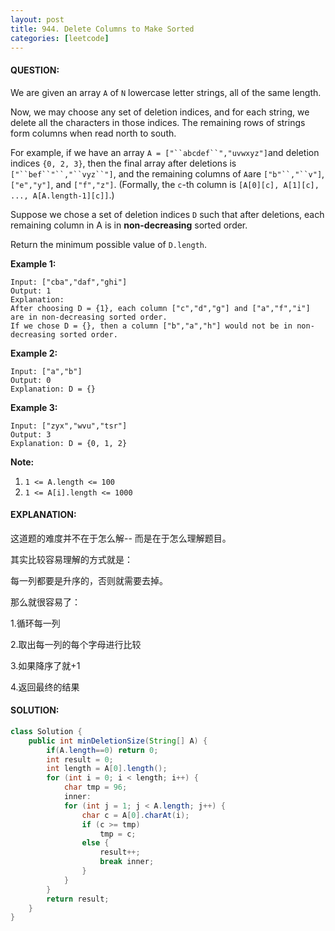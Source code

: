 ```yaml
---
layout: post
title: 944. Delete Columns to Make Sorted
categories: [leetcode]
---
```


#### QUESTION:

We are given an array `A` of `N` lowercase letter strings, all of the same length.

Now, we may choose any set of deletion indices, and for each string, we delete all the characters in those indices.  The remaining rows of strings form columns when read north to south.

For example, if we have an array `A = ["``abcdef``","uvwxyz"]`and deletion indices `{0, 2, 3}`, then the final array after deletions is `["``bef``"``,"``vyz``"]`, and the remaining columns of `A`are `["b"``,"``v"]`, `["e","y"]`, and `["f","z"]`.  (Formally, the `c`-th column is `[A[0][c], A[1][c], ..., A[A.length-1][c]]`.)

Suppose we chose a set of deletion indices `D` such that after deletions, each remaining column in A is in **non-decreasing** sorted order.

Return the minimum possible value of `D.length`.

**Example 1:**

```
Input: ["cba","daf","ghi"]
Output: 1
Explanation: 
After choosing D = {1}, each column ["c","d","g"] and ["a","f","i"] are in non-decreasing sorted order.
If we chose D = {}, then a column ["b","a","h"] would not be in non-decreasing sorted order.
```

**Example 2:**

```
Input: ["a","b"]
Output: 0
Explanation: D = {}
```

**Example 3:**

```
Input: ["zyx","wvu","tsr"]
Output: 3
Explanation: D = {0, 1, 2}
```

**Note:**

1. `1 <= A.length <= 100`
2. `1 <= A[i].length <= 1000`

#### EXPLANATION:

这道题的难度并不在于怎么解-- 而是在于怎么理解题目。

其实比较容易理解的方式就是：

每一列都要是升序的，否则就需要去掉。

那么就很容易了：

1.循环每一列

2.取出每一列的每个字母进行比较

3.如果降序了就+1

4.返回最终的结果

#### SOLUTION:

```java
class Solution {
    public int minDeletionSize(String[] A) {
        if(A.length==0) return 0;
        int result = 0;
        int length = A[0].length();
        for (int i = 0; i < length; i++) {
            char tmp = 96;
            inner:
            for (int j = 1; j < A.length; j++) {
                char c = A[0].charAt(i);
                if (c >= tmp)
                    tmp = c;
                else {
                    result++;
                    break inner;
                }
            }
        }
        return result;
    }
}
```

